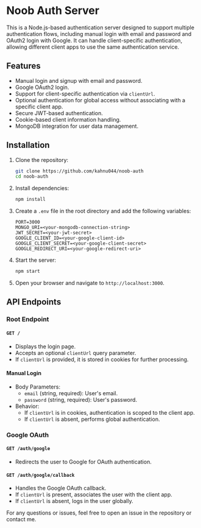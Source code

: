 # Noob Auth Server

This is a Node.js-based authentication server designed to support multiple authentication flows, including manual login with email and password and OAuth2 login with Google. It can handle client-specific authentication, allowing different client apps to use the same authentication service.

## Features

- Manual login and signup with email and password.
- Google OAuth2 login.
- Support for client-specific authentication via `clientUrl`.
- Optional authentication for global access without associating with a specific client app.
- Secure JWT-based authentication.
- Cookie-based client information handling.
- MongoDB integration for user data management.

## Installation

1. Clone the repository:

   ```bash
   git clone https://github.com/kahnu044/noob-auth
   cd noob-auth
   ```

2. Install dependencies:

   ```bash
   npm install
   ```

3. Create a `.env` file in the root directory and add the following variables:

   ```env
   PORT=3000
   MONGO_URI=<your-mongodb-connection-string>
   JWT_SECRET=<your-jwt-secret>
   GOOGLE_CLIENT_ID=<your-google-client-id>
   GOOGLE_CLIENT_SECRET=<your-google-client-secret>
   GOOGLE_REDIRECT_URI=<your-google-redirect-uri>
   ```

4. Start the server:

   ```bash
   npm start
   ```

5. Open your browser and navigate to `http://localhost:3000`.

## API Endpoints

### Root Endpoint

#### `GET /`
- Displays the login page.
- Accepts an optional `clientUrl` query parameter.
- If `clientUrl` is provided, it is stored in cookies for further processing.

#### Manual Login

- Body Parameters:
  - `email` (string, required): User's email.
  - `password` (string, required): User's password.
- Behavior:
  - If `clientUrl` is in cookies, authentication is scoped to the client app.
  - If `clientUrl` is absent, performs global authentication.

### Google OAuth

#### `GET /auth/google`
- Redirects the user to Google for OAuth authentication.

#### `GET /auth/google/callback`
- Handles the Google OAuth callback.
- If `clientUrl` is present, associates the user with the client app.
- If `clientUrl` is absent, logs in the user globally.



For any questions or issues, feel free to open an issue in the repository or contact me.



